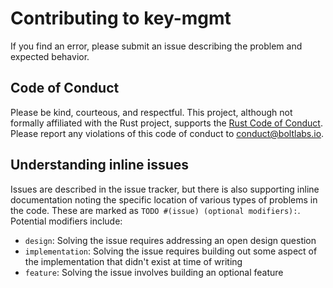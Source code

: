 # Contributing to key-mgmt

If you find an error, please submit an issue describing the problem and expected behavior.

## Code of Conduct

Please be kind, courteous, and respectful. This project, although not formally affiliated with the Rust project, supports the [Rust Code of Conduct](https://www.rust-lang.org/policies/code-of-conduct).
Please report any violations of this code of conduct to
[conduct@boltlabs.io](mailto:conduct@boltlabs.io).


## Understanding inline issues
Issues are described in the issue tracker, but there is also supporting inline documentation noting the specific location of various types of problems in the code. These are marked as `TODO #(issue) (optional modifiers):`. Potential modifiers include:
- `design`: Solving the issue requires addressing an open design question
- `implementation`: Solving the issue requires building out some aspect of the implementation that didn't exist at time of writing
- `feature`: Solving the issue involves building an optional feature